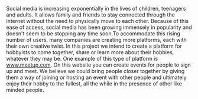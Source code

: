 Social media is increasing exponentially in the lives of children, teenagers and adults. It allows family and friends to stay connected through the internet without the need to physically move to each other. Because of this ease of access, social media has been growing immensely in popularity and doesn't seem to be stopping any time soon.To accommodate this rising number of users, many companies are creating more platforms, each with their own creative twist. In this project we intend to create a platform for hobbyists to come together, share or learn more about their hobbies, whatever they may be. One example of this type of platform is ​www.meetup.com​. On this website you can create events for people to sign up and meet. We believe we could bring people closer together by giving them a way of joining or hosting an event with other people and ultimately enjoy their hobby to the fullest, all the while in the presence of other like minded people. 